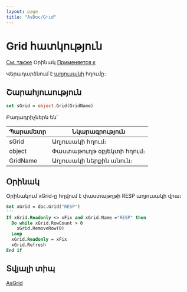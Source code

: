 ```yaml
---
layout: page
title: "AsDoc/Grid"
---
```



# Grid հատկություն

[См. также](../AsGrid.md) Օրինակ [Применяется к](../Asdoc.md)

Վերադարձնում է [աղյուսակի](../AsGrid.md) հղումը։

## Շարահյուսություն

``` vb
set sGrid = object.Grid(GridName)
```

Բաղադրիչներն են՝

| Պարամետր | Նկարագրություն |
|--|--|
| sGrid | Աղյուսակի հղում։  |
| object | Փաստաթուղթ օբյեկտի հղում։|
| GridName | Աղյուսակի ներքին անուն։ |


## Օրինակ

Օրինակում xGrid-ը հղվում է փաստաթղթի RESP աղյուսակի վրա։

``` vb
Set xGrid = doc.Grid("RESP")
'''
If xGrid.Readonly <> xFix and xGrid.Name ="RESP" then
  Do while xGrid.RowCount > 0
    xGrid.RemoveRow(0)
  Loop
  xGrid.Readonly = xFix
  xGrid.Refresh
End if
```


## Տվյալի տիպ

[AsGrid](../AsGrid.md)